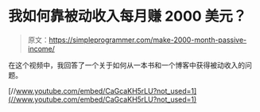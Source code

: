 # 我如何靠被动收入每月赚 2000 美元？

> 原文：<https://simpleprogrammer.com/make-2000-month-passive-income/>

在这个视频中，我回答了一个关于如何从一本书和一个博客中获得被动收入的问题。

[//www.youtube.com/embed/CaGcaKH5rLU?not_used=1](//www.youtube.com/embed/CaGcaKH5rLU?not_used=1)